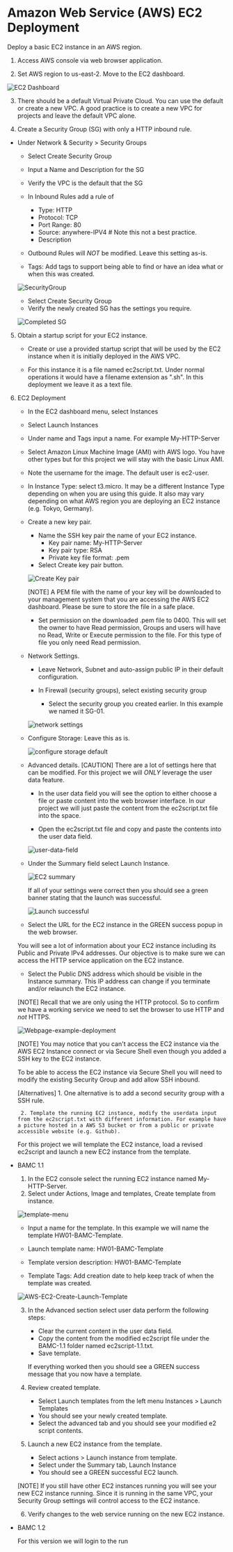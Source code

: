 # Amazon Web Service (AWS) EC2 Deployment

Deploy a basic EC2 instance in an AWS region.

1. Access AWS console via web browser application.

2. Set AWS region to us-east-2. Move to the EC2 dashboard.

![EC2 Dashboard](/graphics/aws-ec2-dashboard.png)

3. There should be a default Virtual Private Cloud. You can use the default or create a new VPC. A good practice is to create a new VPC for projects and leave the default VPC alone.

4. Create a Security Group (SG) with only a HTTP inbound rule.

- Under Network & Security > Security Groups
    - Select Create Security Group

    - Input a Name and Description for the SG

    - Verify the VPC is the default that the SG

    - In Inbound Rules add a rule of 
        - Type: HTTP
        - Protocol: TCP
        - Port Range: 80
        - Source: anywhere-IPV4 # Note this not a best practice. 
        - Description 

    - Outbound Rules will *NOT* be modified. Leave this setting as-is.

    - Tags: Add tags to support being able to find or have an idea what or when this was created. 

    ![SecurityGroup](/graphics/aws-security-group-01.png)

    - Select Create Security Group 
    - Verify the newly created SG has the settings you require.

    ![Completed SG](/graphics/completed-security-group.png)

5. Obtain a startup script for your EC2 instance.

    - Create or use a provided startup script that will be used by the EC2 instance when it is initially deployed in the AWS VPC.

    - For this instance it is a file named ec2script.txt. Under normal operations it would have a filename extension as ".sh". In this deployment we leave it as a text file. 

6. EC2 Deployment

    - In the EC2 dashboard menu, select Instances

    - Select Launch Instances

    - Under name and Tags input a name. For example My-HTTP-Server

    - Select Amazon Linux Machine Image (AMI) with AWS logo. You have other types but for this project we will stay with the basic Linux AMI.
    - Note the username for the image. The default user is ec2-user.

    - In Instance Type: select t3.micro. It may be a different Instance Type depending on when you are using this guide. It also may vary depending on what AWS region you are deploying an EC2 instance (e.g. Tokyo, Germany).

    - Create a new key pair. 
        - Name the SSH key pair the name of your EC2 instance.
            - Key pair name: My-HTTP-Server
            - Key pair type: RSA
            - Private key file format: .pem
        - Select Create key pair button.

        ![Create Key pair](/graphics/aws-ec2-create-key-pair.png)


        [NOTE] A PEM file with the name of your key will be downloaded to your management system that you are accessing the AWS EC2 dashboard. Please be sure to store the file in a safe place.

        - Set permission on the downloaded .pem file to 0400. This will set the owner to have Read permission, Groups and users will have no Read, Write or Execute permission to the file. For this type of file you only need Read permission.

    - Network Settings.
        - Leave Network, Subnet and auto-assign public IP in their default configuration.

        - In Firewall (security groups), select existing security group
            - Select the security group you created earlier. In this example we named it SG-01.

        ![network settings](/graphics/aws-ec2-network-settings.png)

    - Configure Storage: Leave this as is.

        ![configure storage default](/graphics/aws-ec2-configure-storage.png)

    - Advanced details.
        [CAUTION] There are a lot of settings here that can be modified. For this project we will *ONLY* leverage the user data feature.

        - In the user data field you will see the option to either choose a file or paste content into the web browser interface. In our project we will just paste the content from the ec2script.txt file into the space.

        - Open the ec2script.txt file and copy and paste the contents into the user data field.

        ![user-data-field](/graphics/aws-ec2-user-data-with-content.png)
    
    - Under the Summary field select Launch Instance. 

        ![EC2 summary](/graphics/aws-ec2-summary.png)

        If all of your settings were correct then you should see a green banner stating that the launch was successful.

        ![Launch successful](/graphics/aws-ec2-launch-successful.png)

    - Select the URL for the EC2 instance in the GREEN success popup in the web browser.

    You will see a lot of information about your EC2 instance including its Public and Private IPv4 addresses. Our objective is to make sure we can access the HTTP service application on the EC2 instance.

    - Select the Public DNS address which should be visible in the Instance summary. This IP address can change if you terminate and/or relaunch the EC2 instance.

    [NOTE] Recall that we are only using the HTTP protocol. So to confirm we have a working service we need to set the browser to use HTTP and *not* HTTPS.

    ![Webpage-example-deployment](/graphics/example-webpage.png)

    [NOTE] You may notice that you can't access the EC2 instance via the AWS EC2 Instance connect or via Secure Shell even though you added a SSH key to the EC2 instance.

    To be able to access the EC2 instance via Secure Shell you will need to modify the existing Security Group and add allow SSH inbound. 

    [Alternatives]
        1. One alternative is to add a second security group with a SSH rule.

        2. Template the running EC2 instance, modify the userdata input from the ec2script.txt with different information. For example have a picture hosted in a AWS S3 bucket or from a public or private accessible website (e.g. Github).

    For this project we will template the EC2 instance, load a revised ec2script and launch a new EC2 instance from the template.

 - BAMC 1.1

   1. In the EC2 console select the running EC2 instance named My-HTTP-Server.    
   2. Select under Actions, Image and templates, Create template from instance.


    ![template-menu](/graphics/aws-ec2-create-template-menu-screenshot.png)

     - Input a name for the template. In this example we will name the template HW01-BAMC-Template.

     - Launch template name: HW01-BAMC-Template

     - Template version description: HW01-BAMC-Template

     - Template Tags: Add creation date to help keep track of when the template was created.

    ![AWS-EC2-Create-Launch-Template](/graphics/aws-ec2-create-launch-template.png)

    3. In the Advanced section select user data perform the following steps:
        - Clear the current content in the user data field.
        - Copy the content from the modified ec2script file under the BAMC-1.1 folder named ec2script-1.1.txt.
        - Save template.

        If everything worked then you should see a GREEN success message that you now have a template.

    

    4. Review created template.
        - Select Launch templates from the left menu Instances > Launch Templates        
        - You should see your newly created template.
        - Select the advanced tab and you should see your modified e2 script contents.

    5. Launch a new EC2 instance from the template.
        - Select actions > Launch instance from template.
        - Select under the Summary tab, Launch Instance
        - You should see a GREEN successful EC2 launch.

    [NOTE] If you still have other EC2 instances running you will see your new EC2 instance running. Since it is running in the same VPC, your Security Group settings will control access to the EC2 instance.

    6. Verify changes to the web service running on the new EC2 instance.

- BAMC 1.2
    
    For this version we will login to the run
